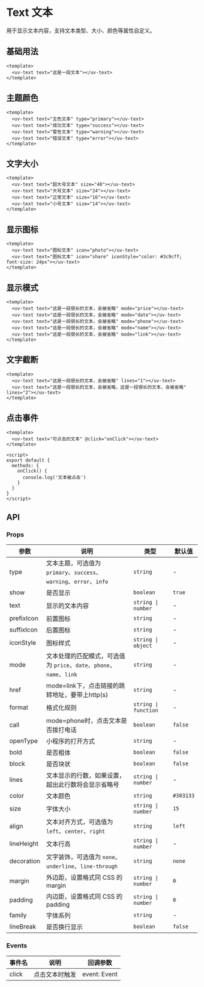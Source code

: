# Text 文本

用于显示文本内容，支持文本类型、大小、颜色等属性自定义。

## 基础用法

```vue
<template>
  <uv-text text="这是一段文本"></uv-text>
</template>
```

## 主题颜色

```vue
<template>
  <uv-text text="主色文本" type="primary"></uv-text>
  <uv-text text="成功文本" type="success"></uv-text>
  <uv-text text="警告文本" type="warning"></uv-text>
  <uv-text text="错误文本" type="error"></uv-text>
</template>
```

## 文字大小

```vue
<template>
  <uv-text text="超大号文本" size="40"></uv-text>
  <uv-text text="大号文本" size="24"></uv-text>
  <uv-text text="正常文本" size="16"></uv-text>
  <uv-text text="小号文本" size="14"></uv-text>
</template>
```

## 显示图标

```vue
<template>
  <uv-text text="图标文本" icon="photo"></uv-text>
  <uv-text text="图标文本" icon="share" iconStyle="color: #3c9cff; font-size: 24px"></uv-text>
</template>
```

## 显示模式

```vue
<template>
  <uv-text text="这是一段很长的文本，会被省略" mode="price"></uv-text>
  <uv-text text="这是一段很长的文本，会被省略" mode="date"></uv-text>
  <uv-text text="这是一段很长的文本，会被省略" mode="phone"></uv-text>
  <uv-text text="这是一段很长的文本，会被省略" mode="name"></uv-text>
  <uv-text text="这是一段很长的文本，会被省略" mode="link"></uv-text>
</template>
```

## 文字截断

```vue
<template>
  <uv-text text="这是一段很长的文本，会被省略" lines="1"></uv-text>
  <uv-text text="这是一段很长的文本，会被省略，这是一段很长的文本，会被省略" lines="2"></uv-text>
</template>
```

## 点击事件

```vue
<template>
  <uv-text text="可点击的文本" @click="onClick"></uv-text>
</template>

<script>
export default {
  methods: {
    onClick() {
      console.log('文本被点击')
    }
  }
}
</script>
```

## API

### Props

| 参数 | 说明 | 类型 | 默认值 |
|------|------|------|------|
| type | 文本主题，可选值为 `primary`、`success`、`warning`、`error`、`info` | `string` | - |
| show | 是否显示 | `boolean` | `true` |
| text | 显示的文本内容 | `string \| number` | - |
| prefixIcon | 前置图标 | `string` | - |
| suffixIcon | 后置图标 | `string` | - |
| iconStyle | 图标样式 | `string \| object` | - |
| mode | 文本处理的匹配模式，可选值为 `price`、`date`、`phone`、`name`、`link` | `string` | - |
| href | mode=link下，点击链接的跳转地址，要带上http(s) | `string` | - |
| format | 格式化规则 | `string \| function` | - |
| call | mode=phone时，点击文本是否拨打电话 | `boolean` | `false` |
| openType | 小程序的打开方式 | `string` | - |
| bold | 是否粗体 | `boolean` | `false` |
| block | 是否块状 | `boolean` | `false` |
| lines | 文本显示的行数，如果设置，超出此行数将会显示省略号 | `string \| number` | - |
| color | 文本颜色 | `string` | `#303133` |
| size | 字体大小 | `string \| number` | `15` |
| align | 文本对齐方式，可选值为 `left`、`center`、`right` | `string` | `left` |
| lineHeight | 文本行高 | `string \| number` | - |
| decoration | 文字装饰，可选值为 `none`、`underline`、`line-through` | `string` | `none` |
| margin | 外边距，设置格式同 CSS 的 margin | `string \| number` | `0` |
| padding | 内边距，设置格式同 CSS 的 padding | `string \| number` | `0` |
| family | 字体系列 | `string` | - |
| lineBreak | 是否换行显示 | `boolean` | `false` |

### Events

| 事件名 | 说明 | 回调参数 |
|------|------|------|
| click | 点击文本时触发 | event: Event | 